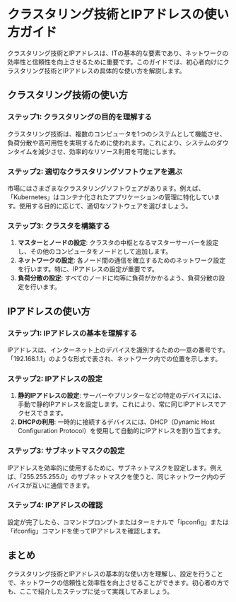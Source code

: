 # クラスタリング技術とIPアドレスの使い方ガイド

クラスタリング技術とIPアドレスは、ITの基本的な要素であり、ネットワークの効率性と信頼性を向上させるために重要です。このガイドでは、初心者向けにクラスタリング技術とIPアドレスの具体的な使い方を解説します。

## クラスタリング技術の使い方

### ステップ1: クラスタリングの目的を理解する
クラスタリング技術は、複数のコンピュータを1つのシステムとして機能させ、負荷分散や高可用性を実現するために使われます。これにより、システムのダウンタイムを減少させ、効率的なリソース利用を可能にします。

### ステップ2: 適切なクラスタリングソフトウェアを選ぶ
市場にはさまざまなクラスタリングソフトウェアがあります。例えば、「Kubernetes」はコンテナ化されたアプリケーションの管理に特化しています。使用する目的に応じて、適切なソフトウェアを選びましょう。

### ステップ3: クラスタを構築する
1. **マスターとノードの設定**: クラスタの中枢となるマスターサーバーを設定し、その他のコンピュータをノードとして追加します。
2. **ネットワークの設定**: 各ノード間の通信を確立するためのネットワーク設定を行います。特に、IPアドレスの設定が重要です。
3. **負荷分散の設定**: すべてのノードに均等に負荷がかかるよう、負荷分散の設定を行います。

## IPアドレスの使い方

### ステップ1: IPアドレスの基本を理解する
IPアドレスは、インターネット上のデバイスを識別するための一意の番号です。「192.168.1.1」のような形式で表され、ネットワーク内での位置を示します。

### ステップ2: IPアドレスの設定
1. **静的IPアドレスの設定**: サーバーやプリンターなどの特定のデバイスには、手動で静的IPアドレスを設定します。これにより、常に同じIPアドレスでアクセスできます。
2. **DHCPの利用**: 一時的に接続するデバイスには、DHCP（Dynamic Host Configuration Protocol）を使用して自動的にIPアドレスを割り当てます。

### ステップ3: サブネットマスクの設定
IPアドレスを効率的に使用するために、サブネットマスクを設定します。例えば、「255.255.255.0」のサブネットマスクを使うと、同じネットワーク内のデバイスが互いに通信できます。

### ステップ4: IPアドレスの確認
設定が完了したら、コマンドプロンプトまたはターミナルで「ipconfig」または「ifconfig」コマンドを使ってIPアドレスを確認します。

## まとめ
クラスタリング技術とIPアドレスの基本的な使い方を理解し、設定を行うことで、ネットワークの信頼性と効率性を向上させることができます。初心者の方でも、ここで紹介したステップに従って実践してみましょう。